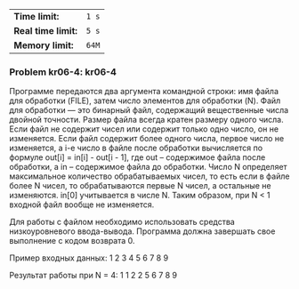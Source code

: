 |                      |       |
|----------------------|-------|
| **Time limit:**      | `1 s` |
| **Real time limit:** | `5 s` |
| **Memory limit:**    | `64M` |


### Problem kr06-4: kr06-4

Программе передаются два аргумента командной строки: имя файла
для обработки (FILE), затем число элементов для обработки (N).
Файл для обработки — это бинарный файл, содержащий вещественные
числа двойной точности. Размер файла всегда кратен размеру одного
числа. Если файл не содержит чисел или содержит только одно
число, он не изменяется. Если файл содержит более одного числа,
первое число не изменяется, а i-е число в файле после обработки
вычисляется по формуле out[i] = in[i] - out[i - 1], где out –
содержимое файла после обработки, а in – содержимое файла до
обработки. Число N определяет максимальное количество
обрабатываемых чисел, то есть если в файле более N чисел, то
обрабатываются первые N чисел, а остальные не изменяются. in[0]
учитывается в числе N. Таким образом, при N < 1 входной файл
вообще не изменяется.

Для работы с файлом необходимо использовать средства
низкоуровневого ввода-вывода. Программа должна завершать свое
выполнение с кодом возврата 0.

Пример входных данных: 1 2 3 4 5 6 7 8 9

Результат работы при N = 4: 1 1 2 2 5 6 7 8 9

